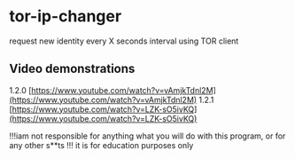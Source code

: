 # tor-ip-changer
request new identity every X seconds interval using TOR client

## Video demonstrations
1.2.0
[https://www.youtube.com/watch?v=vAmjkTdnl2M](https://www.youtube.com/watch?v=vAmjkTdnl2M)
1.2.1
[https://www.youtube.com/watch?v=LZK-sO5ivKQ](https://www.youtube.com/watch?v=LZK-sO5ivKQ)

!!!iam not responsible for anything what you will do with this program, or for any other s**ts !!!
it is for education purposes only
